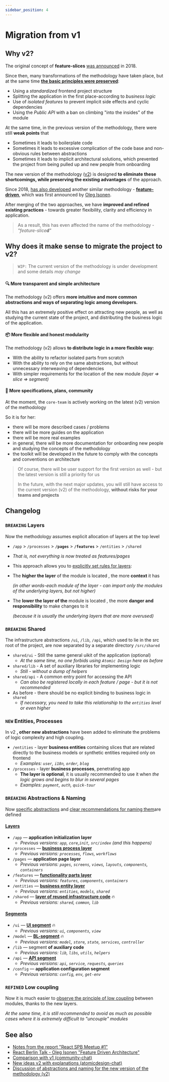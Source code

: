 ```yaml
---
sidebar_position: 4
---
```


# Migration from v1

## Why v2?

The original concept of **feature-slices** [was announced][ext-tg-spb] in 2018.

Since then, many transformations of the methodology have taken place, but at the same time **[the basic principles were preserved][ext-v1]**:

- Using a *standardized* frontend project structure
- Splitting the application in the first place-according to *business logic*
- Use of *isolated features* to prevent implicit side effects and cyclic dependencies
- Using the *Public API* with a ban on climbing "into the insides" of the module

At the same time, in the previous version of the methodology, there were still **weak points** that

- Sometimes it leads to boilerplate code
- Sometimes it leads to excessive complication of the code base and non-obvious rules between abstractions
- Sometimes it leads to implicit architectural solutions, which prevented the project from being pulled up and new people from onboarding

The new version of the methodology ([v2][ext-v2]) is designed **to eliminate these shortcomings, while preserving the existing advantages** of the approach.

Since 2018, [has also developed][ext-fdd-issues] another similar methodology - [**feature-driven**][ext-fdd], which was first announced by [Oleg Isonen][ext-kof].

After merging of the two approaches, we have **improved and refined existing practices** - towards greater flexibility, clarity and efficiency in application.

> As a result, this has even affected the name of the methodology - *"feature-slice**d**"*

## Why does it make sense to migrate the project to v2?

> `WIP:` The current version of the methodology is under development and some details *may change*

#### 🔍 More transparent and simple architecture

The methodology (v2) offers **more intuitive and more common abstractions and ways of separating logic among developers.**

All this has an extremely positive effect on attracting new people, as well as studying the current state of the project, and distributing the business logic of the application.

#### 📦 More flexible and honest modularity

The methodology (v2) allows **to distribute logic in a more flexible way:**

- With the ability to refactor isolated parts from scratch
- With the ability to rely on the same abstractions, but without unnecessary interweaving of dependencies
- With simpler requirements for the location of the new module *(layer => slice => segment)*

#### 🚀 More specifications, plans, community

At the moment, the `core-team` is actively working on the latest (v2) version of the methodology

So it is for her:

- there will be more described cases / problems
- there will be more guides on the application
- there will be more real examples
- in general, there will be more documentation for onboarding new people and studying the concepts of the methodology
- the toolkit will be developed in the future to comply with the concepts and conventions on architecture

> Of course, there will be user support for the first version as well - but the latest version is still a priority for us
>
> In the future, with the next major updates, you will still have access to the current version (v2) of the methodology, **without risks for your teams and projects**

## Changelog

### `BREAKING` Layers

Now the methodology assumes explicit allocation of layers at the top level

- `/app` > `/processes` > **`/pages`** > **`/features`** > `/entities` > `/shared`
- *That is, not everything is now treated as features/pages*
- This approach allows you to [explicitly set rules for layers][ext-tg-v2-draft]:
- The **higher the layer** of the module is located , the more **context** it has
  
  *(in other words-each module of the layer - can import only the modules of the underlying layers, but not higher)*

- The **lower the layer of the** module is located , the more **danger and responsibility** to make changes to it

  *(because it is usually the underlying layers that are more overused)*

### `BREAKING` Shared

The infrastructure abstractions `/ui`, `/lib`, `/api`, which used to lie in the src root of the project, are now separated by a separate directory `/src/shared`

- `shared/ui` - Still the same general uikit of the application (optional)
  - *At the same time, no one forbids using `Atomic Design` here as before*
- `shared/lib` - A set of auxiliary libraries for implementing logic
  - *Still - without a dump of helpers*
- `shared/api` - A common entry point for accessing the API
  - *Can also be registered locally in each feature / page - but it is not recommended*
- As before - there should be no explicit binding to business logic in `shared`
  - *If necessary, you need to take this relationship to the `entities` level or even higher*

### `NEW` Entities, Processes

In v2 **, other new abstractions** have been added to eliminate the problems of logic complexity and high coupling.

- `/entities` - layer **business entities** containing slices that are related directly to the business models or synthetic entities required only on frontend
  - *Examples: `user`, `i18n`, `order`, `blog`*
- `/processes` - layer **business processes**, penetrating app
  - **The layer is optional**, it is usually recommended to use it when *the logic grows and begins to blur in several pages*
  - *Examples: `payment`, `auth`, `quick-tour`*

### `BREAKING` Abstractions & Naming

Now [specific abstractions][refs-abstractions] and [clear recommendations for naming them][refs-adaptability]are defined

[disc-process]: https://github.com/feature-sliced/documentation/discussions/20
[disc-features]: https://github.com/feature-sliced/documentation/discussions/23
[disc-entities]: https://github.com/feature-sliced/documentation/discussions/18#discussioncomment-422649
[disc-shared]: https://github.com/feature-sliced/documentation/discussions/31#discussioncomment-453020

[disc-ui]: https://github.com/feature-sliced/documentation/discussions/31#discussioncomment-453132
[disc-model]: https://github.com/feature-sliced/documentation/discussions/31#discussioncomment-472645
[disc-api]: https://github.com/feature-sliced/documentation/discussions/66

#### [Layers][refs-abstractions-layers]

- `/app` — **application initialization layer**
  - *Previous versions: `app`, `core`,`init`, `src/index` (and this happens)*
- `/processes` — [**business process layer**][disc-process]
  - *Previous versions: `processes`, `flows`, `workflows`*
- `/pages` — **application page layer**
  - *Previous versions: `pages`, `screens`, `views`, `layouts`, `components`, `containers`*
- `/features` — [**functionality parts layer**][disc-features]
  - *Previous versions: `features`, `components`, `containers`*
- `/entities` — [**business entity layer**][disc-entities]
  - *Previous versions: `entities`, `models`, `shared`*
- `/shared` — [**layer of reused infrastructure code**][disc-shared] 🔥
  - *Previous versions: `shared`, `common`, `lib`*

#### [Segments][refs-abstractions-segments]

- `/ui` — [**UI segment**][disc-ui] 🔥
  - *Previous versions: `ui`, `components`, `view`*
- `/model` — [**BL-segment**][disc-model] 🔥
  - *Previous versions: `model`, `store`, `state`, `services`, `controller`*
- `/lib` — segment **of auxiliary code**
  - *Previous versions: `lib`, `libs`, `utils`, `helpers`*
- `/api` — [**API segment**][disc-api]
  - *Previous versions: `api`, `service`, `requests`, `queries`*
- `/config` — **application configuration segment**
  - *Previous versions: `config`, `env`, `get-env`*

### `REFINED` Low coupling

Now it is much easier to [observe the principle of low coupling][refs-low-coupling] between modules, thanks to the new layers.

*At the same time, it is still recommended to avoid as much as possible cases where it is extremely difficult to "uncouple" modules*

## See also

- [Notes from the report "React SPB Meetup #1"][ext-tg-spb]
- [React Berlin Talk - Oleg Isonen "Feature Driven Architecture"][ext-kof-fdd]
- [Comparison with v1 (community-chat)](https://t.me/feature_sliced/493)
- [New ideas v2 with explanations (atomicdesign-chat)][ext-tg-v2-draft]
- [Discussion of abstractions and naming for the new version of the methodology (v2)](https://github.com/feature-sliced/documentation/discussions/31)

[refs-low-coupling]: /docs/reference/isolaiton/low-coupling
[refs-adaptability]: /docs/about/understanding/naming-adaptability
[refs-abstractions]: /docs/reference/units/decomposition
[refs-abstractions-layers]: /docs/reference/units/decomposition#group-layers
[refs-abstractions-segments]: /docs/reference/units/decomposition#group-segments

[ext-v1]: https://featureslices.dev/v1.0.html
[ext-tg-spb]: https://t.me/feature_slices
[ext-fdd]: https://github.com/feature-sliced/documentation/tree/rc/feature-driven
[ext-fdd-issues]: https://github.com/kof/feature-driven-architecture/issues
[ext-v2]: https://github.com/feature-sliced/documentation
[ext-kof]: https://github.com/kof
[ext-kof-fdd]: https://www.youtube.com/watch?v=BWAeYuWFHhs
[ext-tg-v2-draft]: https://t.me/atomicdesign/18708

